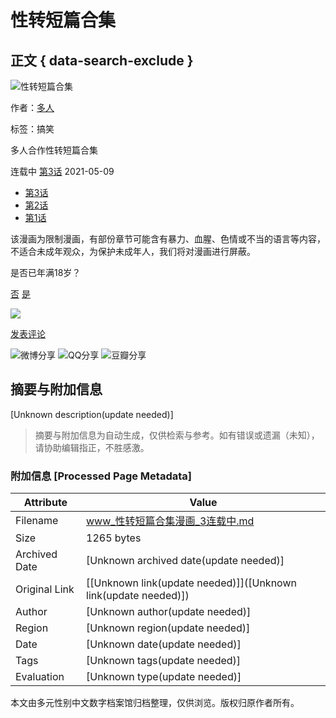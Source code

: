 # 性转短篇合集

## 正文 { data-search-exclude }


![性转短篇合集](https://mhfm6us.cdndm5.com/65/64579/20201121103305_180x240_21.jpg)

作者：[多人](https://www.manhuaren.com/search?title=%e5%a4%9a%e4%ba%ba&language=1&f=2)

标签：搞笑

多人合作性转短篇合集

连载中 [第3话](https://www.manhuaren.com/m1138744/) 2021-05-09

-   [第3话](https://www.manhuaren.com/m1138744/)
-   [第2话](https://www.manhuaren.com/m1081941/)
-   [第1话](https://www.manhuaren.com/m1081853/)

该漫画为限制漫画，有部份章节可能含有暴力、血腥、色情或不当的语言等内容，不适合未成年观众，为保护未成年人，我们将对漫画进行屏蔽。

是否已年满18岁？

[否](javascript:void(0);) [是](javascript:void(0);)

![](https://css122us.cdndm5.com/v202411181654/manhuaren/images/mobile/download-bg-3.png) 

[发表评论](javascript:void(0);) 

![微博分享](https://css122us.cdndm5.com/v202411181654/manhuaren/images/mobile/detail_share_1.png)
![QQ分享](https://css122us.cdndm5.com/v202411181654/manhuaren/images/mobile/detail_share_3.png)
![豆瓣分享](https://css122us.cdndm5.com/v202411181654/manhuaren/images/mobile/detail_share_4.png)
<!-- tcd_original_link https://www.manhuaren.com/manhua-xingzhuanduanpianheji/ -->


## 摘要与附加信息

<!-- tcd_abstract -->
[Unknown description(update needed)]
<!-- tcd_abstract_end -->

> 摘要与附加信息为自动生成，仅供检索与参考。如有错误或遗漏（未知），请协助编辑指正，不胜感激。

### 附加信息 [Processed Page Metadata]

| Attribute       | Value                                  |
|-----------------|----------------------------------------|
| Filename        | www_性转短篇合集漫画_3连载中.md                             |
| Size            | 1265 bytes                           |
| Archived Date   | [Unknown archived date(update needed)]                             |
| Original Link   | [[Unknown link(update needed)]]([Unknown link(update needed)])                       |
| Author          | [Unknown author(update needed)]                               |
| Region          | [Unknown region(update needed)]                               |
| Date            | [Unknown date(update needed)]                                 |
| Tags            | [Unknown tags(update needed)]                                 |
| Evaluation            | [Unknown type(update needed)]                                 |
<!-- tcd_table_end -->

本文由多元性别中文数字档案馆归档整理，仅供浏览。版权归原作者所有。
